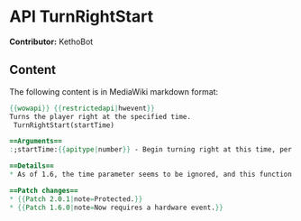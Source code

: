# API TurnRightStart

**Contributor:** KethoBot

## Content

The following content is in MediaWiki markdown format:

```mediawiki
{{wowapi}} {{restrictedapi|hwevent}}
Turns the player right at the specified time.
 TurnRightStart(startTime)

==Arguments==
:;startTime:{{apitype|number}} - Begin turning right at this time, per {{api|GetTime}} * 1000

==Details==
* As of 1.6, the time parameter seems to be ignored, and this function needs to be called as the result of a button press.

==Patch changes==
* {{Patch 2.0.1|note=Protected.}}
* {{Patch 1.6.0|note=Now requires a hardware event.}}
```